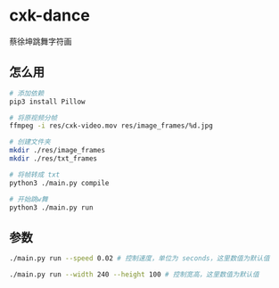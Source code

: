 # cxk-dance

蔡徐坤跳舞字符画

## 怎么用

```bash
# 添加依赖
pip3 install Pillow

# 将原视频分帧
ffmpeg -i res/cxk-video.mov res/image_frames/%d.jpg

# 创建文件夹
mkdir ./res/image_frames
mkdir ./res/txt_frames

# 将帧转成 txt
python3 ./main.py compile

# 开始跳w舞
python3 ./main.py run
```

## 参数

```bash
./main.py run --speed 0.02 # 控制速度，单位为 seconds，这里数值为默认值

./main.py run --width 240 --height 100 # 控制宽高，这里数值为默认值
```

